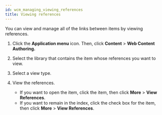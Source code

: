```yaml
---
id: wcm_managing_viewing_references
title: Viewing references
---
```





You can view and manage all of the links between items by viewing references.

1.  Click the **Application menu** icon. Then, click **Content** \> **Web Content Authoring.**

2.  Select the library that contains the item whose references you want to view.

3.  Select a view type.

4.  View the references.

    -   If you want to open the item, click the item, then click **More** \> **View References**.
    -   If you want to remain in the index, click the check box for the item, then click **More** \> **View References**.

